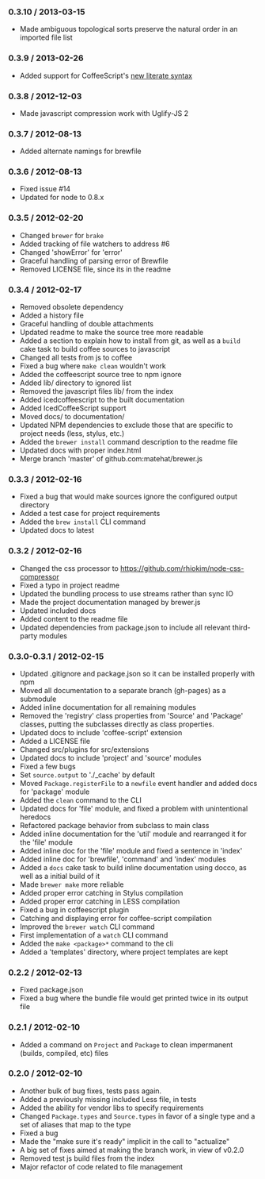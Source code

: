 ### 0.3.10 / 2013-03-15

  * Made ambiguous topological sorts preserve the natural order in an imported file list

### 0.3.9 / 2013-02-26

  * Added support for CoffeeScript's [new literate syntax](http://coffeescript.org/#literate)

### 0.3.8 / 2012-12-03

  * Made javascript compression work with Uglify-JS 2

### 0.3.7 / 2012-08-13

  * Added alternate namings for brewfile

### 0.3.6 / 2012-08-13

  * Fixed issue #14
  * Updated for node to 0.8.x

### 0.3.5 / 2012-02-20 

  * Changed `brewer` for `brake`
  * Added tracking of file watchers to address #6
  * Changed 'showError' for 'error'
  * Graceful handling of parsing error of Brewfile
  * Removed LICENSE file, since its in the readme

### 0.3.4 / 2012-02-17

* Removed obsolete dependency
* Added a history file
* Graceful handling of double attachments
* Updated readme to make the source tree more readable
* Added a section to explain how to install from git, as well as a `build` cake task to build coffee sources to javascript
* Changed all tests from js to coffee
* Fixed a bug where `make clean` wouldn't work
* Added the coffeescript source tree to npm ignore
* Added lib/ directory to ignored list
* Removed the javascript files lib/ from the index
* Added icedcoffeescript to the built documentation
* Added IcedCoffeeScript support
* Moved docs/ to documentation/
* Updated NPM dependencies to exclude those that are specific to project needs (less, stylus, etc.)
* Added the `brewer install` command description to the readme file
* Updated docs with proper index.html
* Merge branch 'master' of github.com:matehat/brewer.js

### 0.3.3 / 2012-02-16

* Fixed a bug that would make sources ignore the configured output directory
* Added a test case for project requirements
* Added the `brew install` CLI command
* Updated docs to latest

### 0.3.2 / 2012-02-16

* Changed the css processor to https://github.com/rhiokim/node-css-compressor
* Fixed a typo in project readme
* Updated the bundling process to use streams rather than sync IO
* Made the project documentation managed by brewer.js
* Updated included docs
* Added content to the readme file
* Updated dependencies from package.json to include all relevant third-party modules

### 0.3.0-0.3.1 / 2012-02-15

* Updated .gitignore and package.json so it can be installed properly with npm
* Moved all documentation to a separate branch (gh-pages) as a submodule
* Added inline documentation for all remaining modules
* Removed the 'registry' class properties from 'Source' and 'Package' classes, putting the subclasses directly as class properties.
* Updated docs to include 'coffee-script' extension
* Added a LICENSE file
* Changed src/plugins for src/extensions
* Updated docs to include 'project' and 'source' modules
* Fixed a few bugs
* Set `source.output` to './_cache' by default
* Moved `Package.registerFile` to a `newfile` event handler and added docs for 'package' module
* Added the `clean` command to the CLI
* Updated docs for 'file' module, and fixed a problem with unintentional heredocs
* Refactored package behavior from subclass to main class
* Added inline documentation for the 'util' module and rearranged it for the 'file' module
* Added inline doc for the 'file' module and fixed a sentence in 'index'
* Added inline doc for 'brewfile', 'command' and 'index' modules
* Added a `docs` cake task to build inline documentation using docco, as well as a initial build of it
* Made `brewer make` more reliable
* Added proper error catching in Stylus compilation
* Added proper error catching in LESS compilation
* Fixed a bug in coffeescript plugin
* Catching and displaying error for coffee-script compilation
* Improved the `brewer watch` CLI command
* First implementation of a `watch` CLI command
* Added the `make <package>*` command to the cli
* Added a 'templates' directory, where project templates are kept

### 0.2.2 / 2012-02-13

* Fixed package.json
* Fixed a bug where the bundle file would get printed twice in its output file

### 0.2.1 / 2012-02-10

* Added a command on `Project` and `Package` to clean impermanent (builds, compiled, etc) files

### 0.2.0 / 2012-02-10

* Another bulk of bug fixes, tests pass again.
* Added a previously missing included Less file, in tests
* Added the ability for vendor libs to specify requirements
* Changed `Package.types` and `Source.types` in favor of a single type and a set of aliases that map to the type
* Fixed a bug
* Made the "make sure it's ready" implicit in the call to "actualize"
* A big set of fixes aimed at making the branch work, in view of v0.2.0
* Removed test js build files from the index
* Major refactor of code related to file management